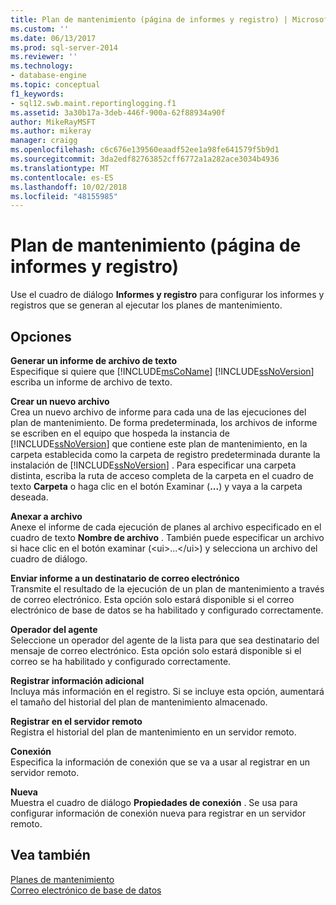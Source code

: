 ```yaml
---
title: Plan de mantenimiento (página de informes y registro) | Microsoft Docs
ms.custom: ''
ms.date: 06/13/2017
ms.prod: sql-server-2014
ms.reviewer: ''
ms.technology:
- database-engine
ms.topic: conceptual
f1_keywords:
- sql12.swb.maint.reportinglogging.f1
ms.assetid: 3a30b17a-3deb-446f-900a-62f88934a90f
author: MikeRayMSFT
ms.author: mikeray
manager: craigg
ms.openlocfilehash: c6c676e139560eaadf52ee1a98fe641579f5b9d1
ms.sourcegitcommit: 3da2edf82763852cff6772a1a282ace3034b4936
ms.translationtype: MT
ms.contentlocale: es-ES
ms.lasthandoff: 10/02/2018
ms.locfileid: "48155985"
---
```

# <a name="maintenance-plan-reporting-and-logging-page"></a>Plan de mantenimiento (página de informes y registro)
  Use el cuadro de diálogo **Informes y registro** para configurar los informes y registros que se generan al ejecutar los planes de mantenimiento.  
  
## <a name="options"></a>Opciones  
 **Generar un informe de archivo de texto**  
 Especifique si quiere que [!INCLUDE[msCoName](../../includes/msconame-md.md)] [!INCLUDE[ssNoVersion](../../includes/ssnoversion-md.md)] escriba un informe de archivo de texto.  
  
 **Crear un nuevo archivo**  
 Crea un nuevo archivo de informe para cada una de las ejecuciones del plan de mantenimiento. De forma predeterminada, los archivos de informe se escriben en el equipo que hospeda la instancia de [!INCLUDE[ssNoVersion](../../includes/ssnoversion-md.md)] que contiene este plan de mantenimiento, en la carpeta establecida como la carpeta de registro predeterminada durante la instalación de [!INCLUDE[ssNoVersion](../../includes/ssnoversion-md.md)] . Para especificar una carpeta distinta, escriba la ruta de acceso completa de la carpeta en el cuadro de texto **Carpeta** o haga clic en el botón Examinar (**...**) y vaya a la carpeta deseada.  
  
 **Anexar a archivo**  
 Anexe el informe de cada ejecución de planes al archivo especificado en el cuadro de texto **Nombre de archivo** . También puede especificar un archivo si hace clic en el botón examinar (&lt;ui&gt;...&lt;/ui&gt;) y selecciona un archivo del cuadro de diálogo.  
  
 **Enviar informe a un destinatario de correo electrónico**  
 Transmite el resultado de la ejecución de un plan de mantenimiento a través de correo electrónico. Esta opción solo estará disponible si el correo electrónico de base de datos se ha habilitado y configurado correctamente.  
  
 **Operador del agente**  
 Seleccione un operador del agente de la lista para que sea destinatario del mensaje de correo electrónico. Esta opción solo estará disponible si el correo se ha habilitado y configurado correctamente.  
  
 **Registrar información adicional**  
 Incluya más información en el registro. Si se incluye esta opción, aumentará el tamaño del historial del plan de mantenimiento almacenado.  
  
 **Registrar en el servidor remoto**  
 Registra el historial del plan de mantenimiento en un servidor remoto.  
  
 **Conexión**  
 Especifica la información de conexión que se va a usar al registrar en un servidor remoto.  
  
 **Nueva**  
 Muestra el cuadro de diálogo **Propiedades de conexión** . Se usa para configurar información de conexión nueva para registrar en un servidor remoto.  
  
## <a name="see-also"></a>Vea también  
 [Planes de mantenimiento](maintenance-plans.md)   
 [Correo electrónico de base de datos](../database-mail/database-mail.md)  
  
  
